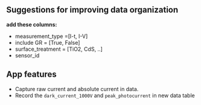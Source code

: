 ## Suggestions for improving data organization
**add these columns:**
  * measurement_type =[I-t, I-V]
  * include GR = [True, False]
  * surface_treatment = [TiO2, CdS, ..]
  * sensor_id

## App features
* Capture raw current and absolute current in data.
* Record the `dark_current_1000V` and `peak_photocurrent` in new data table

